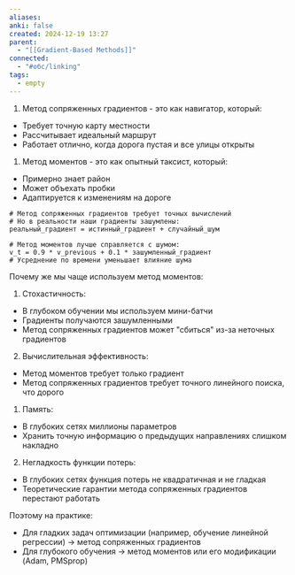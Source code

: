 ```yaml
---
aliases: 
anki: false
created: 2024-12-19 13:27
parent:
  - "[[Gradient-Based Methods]]"
connected:
  - "#обс/linking"
tags:
  - empty
---
```


1. Метод сопряженных градиентов - это как навигатор, который:
- Требует точную карту местности
- Рассчитывает идеальный маршрут
- Работает отлично, когда дорога пустая и все улицы открыты

1. Метод моментов - это как опытный таксист, который:
- Примерно знает район
- Может объехать пробки
- Адаптируется к изменениям на дороге

```
# Метод сопряженных градиентов требует точных вычислений
# Но в реальности наши градиенты зашумлены:
реальный_градиент = истинный_градиент + случайный_шум

# Метод моментов лучше справляется с шумом:
v_t = 0.9 * v_previous + 0.1 * зашумленный_градиент
# Усреднение по времени уменьшает влияние шума
```


Почему же мы чаще используем метод моментов:

1. Стохастичность:

- В глубоком обучении мы используем мини-батчи
- Градиенты получаются зашумленными
- Метод сопряженных градиентов может "сбиться" из-за неточных градиентов

2. Вычислительная эффективность:

- Метод моментов требует только градиент
- Метод сопряженных градиентов требует точного линейного поиска, что дорого

1. Память:

- В глубоких сетях миллионы параметров
- Хранить точную информацию о предыдущих направлениях слишком накладно

2. Негладкость функции потерь:

- В глубоких сетях функция потерь не квадратичная и не гладкая
- Теоретические гарантии метода сопряженных градиентов перестают работать

Поэтому на практике:

- Для гладких задач оптимизации (например, обучение линейной регрессии) → метод сопряженных градиентов
- Для глубокого обучения → метод моментов или его модификации (Adam, РМSprop)